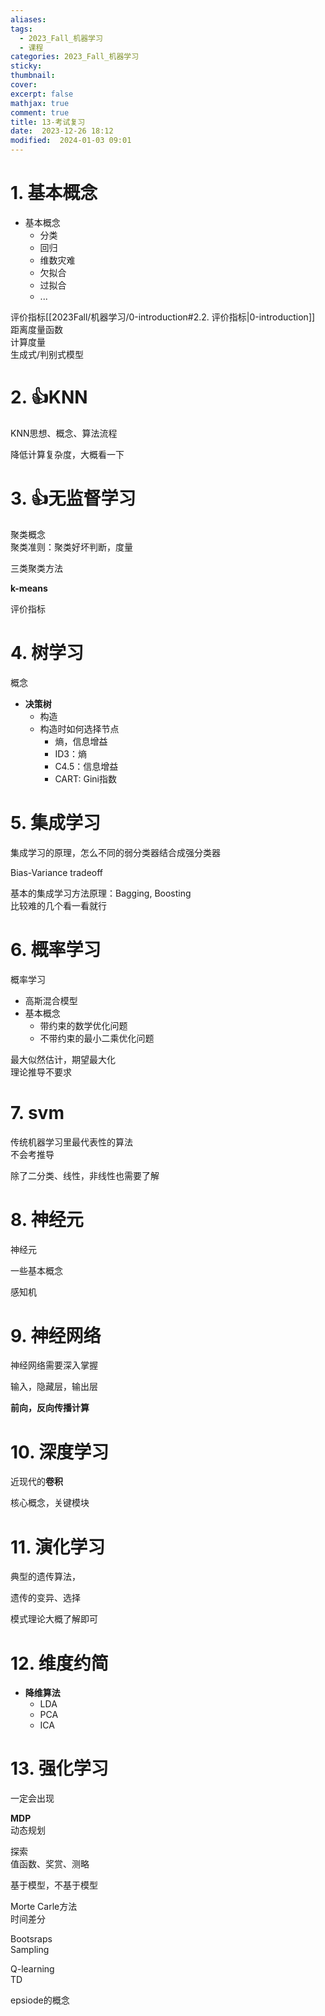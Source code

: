 ```yaml
---
aliases: 
tags:
  - 2023_Fall_机器学习
  - 课程
categories: 2023_Fall_机器学习
sticky:
thumbnail:
cover: 
excerpt: false
mathjax: true
comment: true
title: 13-考试复习
date:  2023-12-26 18:12
modified:  2024-01-03 09:01
---
```


# 1. 基本概念

- 基本概念
	- 分类
	- 回归
	- 维数灾难
	- 欠拟合
	- 过拟合
	- ...

评价指标[[2023Fall/机器学习/0-introduction#2.2. 评价指标|0-introduction]]  
距离度量函数  
计算度量  
生成式/判别式模型

# 2. 👍KNN

KNN思想、概念、算法流程

降低计算复杂度，大概看一下

# 3. 👍无监督学习

聚类概念  
聚类准则：聚类好坏判断，度量

三类聚类方法

**k-means**

评价指标

# 4. 树学习

概念

- **决策树**
	- 构造
	- 构造时如何选择节点
		- 熵，信息增益
		- ID3：熵
		- C4.5：信息增益
		- CART: Gini指数

# 5. 集成学习

集成学习的原理，怎么不同的弱分类器结合成强分类器

Bias-Variance tradeoff

基本的集成学习方法原理：Bagging, Boosting  
比较难的几个看一看就行

# 6. 概率学习

概率学习

- 高斯混合模型
- 基本概念
	- 带约束的数学优化问题
	- 不带约束的最小二乘优化问题

最大似然估计，期望最大化  
理论推导不要求

# 7. svm

传统机器学习里最代表性的算法  
不会考推导

除了二分类、线性，非线性也需要了解

# 8. 神经元

神经元

一些基本概念

感知机

# 9. 神经网络

神经网络需要深入掌握

输入，隐藏层，输出层

**前向，反向传播计算**

# 10. 深度学习

近现代的**卷积**

核心概念，关键模块

# 11. 演化学习

典型的遗传算法，

遗传的变异、选择

模式理论大概了解即可

# 12. 维度约简

- **降维算法**
	- LDA
	- PCA
	- ICA

# 13. 强化学习

一定会出现

**MDP**  
动态规划

探索  
值函数、奖赏、测略

基于模型，不基于模型

Morte Carle方法  
时间差分

Bootsraps  
Sampling

Q-learning  
TD

epsiode的概念
